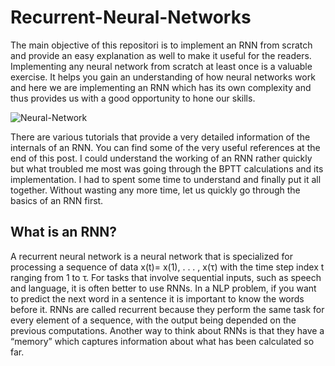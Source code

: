 # Recurrent-Neural-Networks
The main objective of this repositori is to implement an RNN from scratch and provide an easy explanation as well to make it useful for the readers. Implementing any neural network from scratch at least once is a valuable exercise. It helps you gain an understanding of how neural networks work and here we are implementing an RNN which has its own complexity and thus provides us with a good opportunity to hone our skills.

<picture>
  <source media="(prefers-color-scheme: dark)" srcset="https://miro.medium.com/v2/resize:fit:720/format:webp/0*c_I0vMTeN0augGW-.jpg">
  <source media="(prefers-color-scheme: light)" srcset="https://miro.medium.com/v2/resize:fit:720/format:webp/0*c_I0vMTeN0augGW-.jpg">
  <img alt="Neural-Network" src="https://miro.medium.com/v2/resize:fit:720/format:webp/0*c_I0vMTeN0augGW-.jpg">
</picture>

There are various tutorials that provide a very detailed information of the internals of an RNN. You can find some of the very useful references at the end of this post. I could understand the working of an RNN rather quickly but what troubled me most was going through the BPTT calculations and its implementation. I had to spent some time to understand and finally put it all together. Without wasting any more time, let us quickly go through the basics of an RNN first.

## What is an RNN?
A recurrent neural network is a neural network that is specialized for processing a sequence of data x(t)= x(1), . . . , x(τ) with the time step index t ranging from 1 to τ. For tasks that involve sequential inputs, such as speech and language, it is often better to use RNNs. In a NLP problem, if you want to predict the next word in a sentence it is important to know the words before it. RNNs are called recurrent because they perform the same task for every element of a sequence, with the output being depended on the previous computations. Another way to think about RNNs is that they have a “memory” which captures information about what has been calculated so far.

















































































